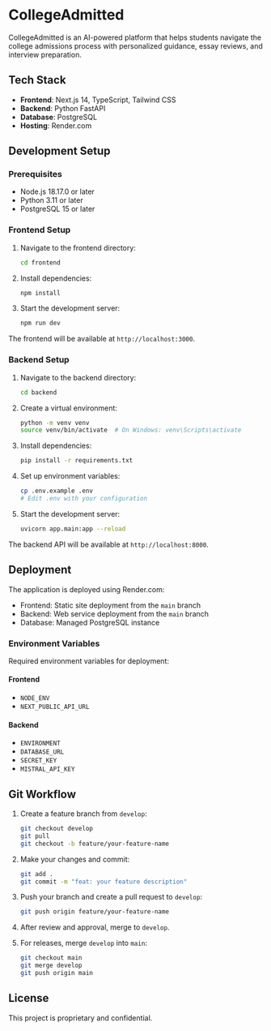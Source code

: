# CollegeAdmitted

CollegeAdmitted is an AI-powered platform that helps students navigate the college admissions process with personalized guidance, essay reviews, and interview preparation.

## Tech Stack

- **Frontend**: Next.js 14, TypeScript, Tailwind CSS
- **Backend**: Python FastAPI
- **Database**: PostgreSQL
- **Hosting**: Render.com

## Development Setup

### Prerequisites

- Node.js 18.17.0 or later
- Python 3.11 or later
- PostgreSQL 15 or later

### Frontend Setup

1. Navigate to the frontend directory:
   ```bash
   cd frontend
   ```

2. Install dependencies:
   ```bash
   npm install
   ```

3. Start the development server:
   ```bash
   npm run dev
   ```

The frontend will be available at `http://localhost:3000`.

### Backend Setup

1. Navigate to the backend directory:
   ```bash
   cd backend
   ```

2. Create a virtual environment:
   ```bash
   python -m venv venv
   source venv/bin/activate  # On Windows: venv\Scripts\activate
   ```

3. Install dependencies:
   ```bash
   pip install -r requirements.txt
   ```

4. Set up environment variables:
   ```bash
   cp .env.example .env
   # Edit .env with your configuration
   ```

5. Start the development server:
   ```bash
   uvicorn app.main:app --reload
   ```

The backend API will be available at `http://localhost:8000`.

## Deployment

The application is deployed using Render.com:

- Frontend: Static site deployment from the `main` branch
- Backend: Web service deployment from the `main` branch
- Database: Managed PostgreSQL instance

### Environment Variables

Required environment variables for deployment:

#### Frontend
- `NODE_ENV`
- `NEXT_PUBLIC_API_URL`

#### Backend
- `ENVIRONMENT`
- `DATABASE_URL`
- `SECRET_KEY`
- `MISTRAL_API_KEY`

## Git Workflow

1. Create a feature branch from `develop`:
   ```bash
   git checkout develop
   git pull
   git checkout -b feature/your-feature-name
   ```

2. Make your changes and commit:
   ```bash
   git add .
   git commit -m "feat: your feature description"
   ```

3. Push your branch and create a pull request to `develop`:
   ```bash
   git push origin feature/your-feature-name
   ```

4. After review and approval, merge to `develop`.

5. For releases, merge `develop` into `main`:
   ```bash
   git checkout main
   git merge develop
   git push origin main
   ```

## License

This project is proprietary and confidential.
